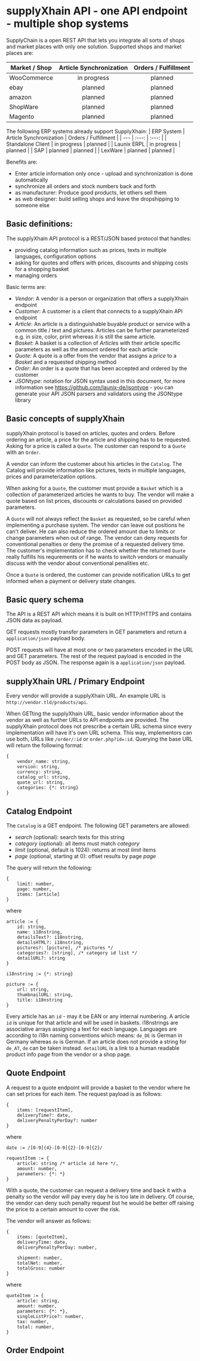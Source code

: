 supplyXhain API - one API endpoint - multiple shop systems
==========================================================

SupplyChain is a open REST API that lets you integrate all sorts of shops and market places with only one solution. Supported shops and market places are:

| Market / Shop | Article Synchronization | Orders / Fulfillment |
| --- | :---: | :---: |
| WooCommerce | in progress | planned |
| ebay | planned | planned |
| amazon | planned | planned |
| ShopWare | planned | planned |
| Magento | planned | planned |

The following ERP systems already support SupplyXhain:
| ERP System | Article Synchronization | Orders / Fulfillment |
| --- | :---: | :---: |
| Standalone Client | in progress | planned |
| Launix ERPL | in progress | planned |
| SAP | planned | planned |
| LexWare | planned | planned |

Benefits are:
- Enter article information only once - upload and synchronization is done automatically
- synchronize all orders and stock numbers back and forth
- as manufacturer: Produce good products, let others sell them
- as web designer: build selling shops and leave the dropshipping to someone else


Basic definitions:
------------------

The supplyXhain API protocol is a REST/JSON based protocol that handles:

- providing catalog information such as prices, texts in multiple languages, configuration options
- asking for quotes and offers with prices, discounts and shipping costs for a shopping basket
- managing orders

Basic terms are:
- *Vendor*: A vendor is a person or organization that offers a supplyXhain endpoint
- *Customer*: A customer is a client that connects to a supplyXhain API endpoint
- *Article*: An article is a distinguishable buyable product or service with a common title / text and pictures. Articles can be further parameterized e.g. in size, color, print whereas it is still the same article.
- *Basket*: A basket is a collection of *Article*s with their article specific parameters as well as the amount ordered for each article
- *Quote*: A quote is a offer from the vendor that assigns a *price* to a *Basket* and a requested shipping method
- *Order*: An order is a quote that has been accepted and ordered by the customer
- *JSONtype*: notation for JSON syntax used in this document, for more information see https://github.com/launix-de/jsontype - you can generate your API JSON parsers and validators using the JSONtype library

Basic concepts of supplyXhain
-----------------------------

supplyXhain protocol is based on articles, quotes and orders. Before ordering an article, a price for the article and shipping has to be requested. Asking for a price is called a `Quote`. The customer can respond to a `Quote` with an `Order`.

A vendor can inform the customer about his articles in the `Catalog`. The Catalog will provide information like pictures, texts in multiple languages, prices and parameterization options.

When asking for a `Quote`, the customer must provide a `Basket` which is a collection of parameterized articles he wants to buy. The vendor will make a quote based on list prices, discounts or calculations based on provided parameters.

A `Quote` will not always reflect the `Basket` as requested, so be careful when implementing a purchase system. The vendor can leave out positions he can't deliver. He can also reduce the ordered amount due to limits or change parameters when out of range. The vendor can deny requests for conventional penalties or deny the promise of a requested delivery time. The customer's implementation has to check whether the returned `Quote` really fulfills his requrements or if he wants to switch vendors or manually discuss with the vendor about conventional penalities etc.

Once a `Quote` is ordered, the customer can provide notification URLs to get informed when a payment or delivery state changes.

Basic query schema
------------------

The API is a REST API which means it is built on HTTP/HTTPS and contains JSON data as payload.

GET requests mostly transfer parameters in GET parameters and return a `application/json` payload body.

POST requests will have at most one or two parameters encoded in the URL and GET parameters. The rest of the request payload is encoded in the POST body as JSON. The response again is a `application/json` payload.

supplyXhain URL / Primary Endpoint
----------------------------------

Every vendor will provide a supplyXhain URL. An example URL is `http://vendor.tld/products/api`.

When GETting the supplyXhain URL, basic vendor information about the vendor as well as further URLs to API endpoints are provided. The supplyXhain protocol does not prescribe a certain URL schema since every implementation will have it's own URL schema. This way, implementors can use both, URLs like `/order/:id` or `order.php?id=:id`. Querying the base URL will return the following format:

```
{
	vendor_name: string,
	version: string,
	currency: string,
	catalog_url: string,
	quote_url: string,
	categories: {*: string}
}
```

Catalog Endpoint
----------------

The `Catalog` is a GET endpoint. The following GET parameters are allowed:

- *search* (optional): search texts for this string
- *category* (optional): all items must match *category*
- *limit* (optional, default is 1024): returns at most *limit* items
- *page* (optional, starting at 0): offset results by page *page*

The query will return the following:

```
{
	limit: number,
	page: number,
	items: [article]
}
```

where

```
article := {
	id: string,
	name: i18nstring,
	detailsText?: i18nstring,
	detailsHTML?: i18nstring,
	pictures?: [picture], /* pictures */
	categories?: [string], /* category id list */
	detailURL?: string
}

i18nstring := {*: string}

picture := {
	url: string,
	thumbnailURL: string,
	title: i18nstring
}
```

Every article has an `id` - may it be EAN or any internal numbering. A article `id` is unique for that article and will be used in baskets.
i18nstrings are associative arrays assigning a text for each language. Languages are according to i18n naming conventions which means: `de_DE` is German in Germany whereas `de` is German. If an article does not provide a string for `de_AT`, `de` can be taken instead.
`detailURL` is a link to a human readable product info page from the vendor or a shop page.

Quote Endpoint
--------------

A request to a quote endpoint will provide a basket to the vendor where he can set prices for each item. The request payload is as follows:

```
{
	items: [requestItem],
	deliveryTime?: date,
	deliveryPenaltyPerDay?: number
}
```

where

```
date := /[0-9]{4}-[0-9]{2}-[0-9]{2}/

requestItem := {
	article: string /* article id here */,
	amount: number,
	parameters: {*: *}
}
```

With a quote, the customer can request a delivery time and back it with a penalty so the vendor will pay every day he is too late in delivery. Of course, the vendor can deny such penalty request but he would be better off raising the price to a certain amount to cover the risk.

The vendor will answer as follows:

```
{
	items: [quoteItem],
	deliveryTime: date,
	deliveryPenaltyPerDay: number,

	shipment: number,
	totalNet: number,
	totalGross: number
}
```

where

```
quoteItem := {
	article: string,
	amount: number,
	parameters: {*: *},
	singleListPrice?: number,
	tax: number,
	total: number,
}
```


Order Endpoint
--------------
